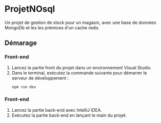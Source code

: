 # ProjetNOsql

Un projet de gestion de stock pour un magasin, avec une base de données MongoDb et les les prémices d'un cache redis

## Démarage

### Front-end

1. Lancez la partie front du projet dans un environnement Visual Studio.
2. Dans le terminal, exécutez la commande suivante pour démarrer le serveur de développement :
   ```bash
   npm run dev

### Front-end
1. Lancez la partie back-end avec IntelliJ IDEA.    
2. Exécutez la partie back-end en lançant le main du projet.
